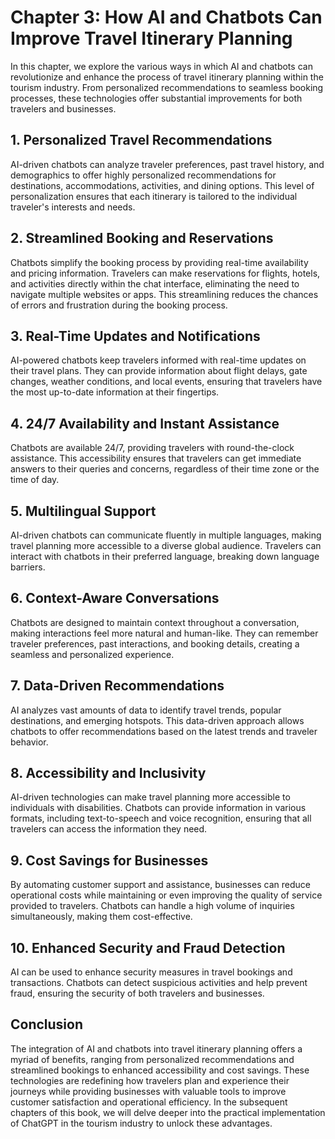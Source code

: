 Chapter 3: How AI and Chatbots Can Improve Travel Itinerary Planning
====================================================================

In this chapter, we explore the various ways in which AI and chatbots can revolutionize and enhance the process of travel itinerary planning within the tourism industry. From personalized recommendations to seamless booking processes, these technologies offer substantial improvements for both travelers and businesses.

**1. Personalized Travel Recommendations**
------------------------------------------

AI-driven chatbots can analyze traveler preferences, past travel history, and demographics to offer highly personalized recommendations for destinations, accommodations, activities, and dining options. This level of personalization ensures that each itinerary is tailored to the individual traveler's interests and needs.

**2. Streamlined Booking and Reservations**
-------------------------------------------

Chatbots simplify the booking process by providing real-time availability and pricing information. Travelers can make reservations for flights, hotels, and activities directly within the chat interface, eliminating the need to navigate multiple websites or apps. This streamlining reduces the chances of errors and frustration during the booking process.

**3. Real-Time Updates and Notifications**
------------------------------------------

AI-powered chatbots keep travelers informed with real-time updates on their travel plans. They can provide information about flight delays, gate changes, weather conditions, and local events, ensuring that travelers have the most up-to-date information at their fingertips.

**4. 24/7 Availability and Instant Assistance**
-----------------------------------------------

Chatbots are available 24/7, providing travelers with round-the-clock assistance. This accessibility ensures that travelers can get immediate answers to their queries and concerns, regardless of their time zone or the time of day.

**5. Multilingual Support**
---------------------------

AI-driven chatbots can communicate fluently in multiple languages, making travel planning more accessible to a diverse global audience. Travelers can interact with chatbots in their preferred language, breaking down language barriers.

**6. Context-Aware Conversations**
----------------------------------

Chatbots are designed to maintain context throughout a conversation, making interactions feel more natural and human-like. They can remember traveler preferences, past interactions, and booking details, creating a seamless and personalized experience.

**7. Data-Driven Recommendations**
----------------------------------

AI analyzes vast amounts of data to identify travel trends, popular destinations, and emerging hotspots. This data-driven approach allows chatbots to offer recommendations based on the latest trends and traveler behavior.

**8. Accessibility and Inclusivity**
------------------------------------

AI-driven technologies can make travel planning more accessible to individuals with disabilities. Chatbots can provide information in various formats, including text-to-speech and voice recognition, ensuring that all travelers can access the information they need.

**9. Cost Savings for Businesses**
----------------------------------

By automating customer support and assistance, businesses can reduce operational costs while maintaining or even improving the quality of service provided to travelers. Chatbots can handle a high volume of inquiries simultaneously, making them cost-effective.

**10. Enhanced Security and Fraud Detection**
---------------------------------------------

AI can be used to enhance security measures in travel bookings and transactions. Chatbots can detect suspicious activities and help prevent fraud, ensuring the security of both travelers and businesses.

**Conclusion**
--------------

The integration of AI and chatbots into travel itinerary planning offers a myriad of benefits, ranging from personalized recommendations and streamlined bookings to enhanced accessibility and cost savings. These technologies are redefining how travelers plan and experience their journeys while providing businesses with valuable tools to improve customer satisfaction and operational efficiency. In the subsequent chapters of this book, we will delve deeper into the practical implementation of ChatGPT in the tourism industry to unlock these advantages.
